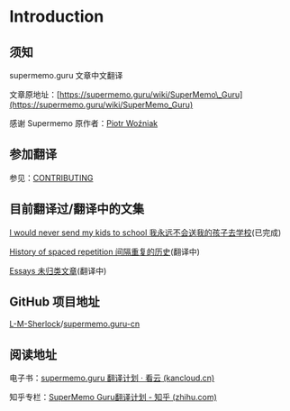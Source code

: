 # Introduction

## 须知

supermemo.guru 文章中文翻译

文章原地址：[https://supermemo.guru/wiki/SuperMemo\_Guru](https://supermemo.guru/wiki/SuperMemo_Guru)

感谢 Supermemo 原作者：[Piotr Woźniak](https://www.supermemo.com/english/company/wozniak.htm)

## 参加翻译

参见：[CONTRIBUTING](contributing.md)

## 目前翻译过/翻译中的文集

[I would never send my kids to school 我永远不会送我的孩子去学校](https://github.com/L-M-Sherlock/supermemo.guru-cn/tree/master/I%20would%20never%20send%20my%20kids%20to%20school)(已完成)

[History of spaced repetition 间隔重复的历史](https://github.com/L-M-Sherlock/supermemo.guru-cn/tree/master/History%20of%20spaced%20repetition)(翻译中)

[Essays 未归类文章](https://github.com/L-M-Sherlock/supermemo.guru-cn/tree/master/Essays)(翻译中)

## GitHub 项目地址

[L-M-Sherlock](https://github.com/L-M-Sherlock)/[supermemo.guru-cn](https://github.com/L-M-Sherlock/supermemo.guru-cn)

## 阅读地址

电子书：[supermemo.guru 翻译计划 · 看云 (kancloud.cn)](https://www.kancloud.cn/ankigaokao/supermemo-guru-cn)

知乎专栏：[SuperMemo Guru翻译计划 - 知乎 (zhihu.com)](https://zhuanlan.zhihu.com/supermemo-guru-cn)